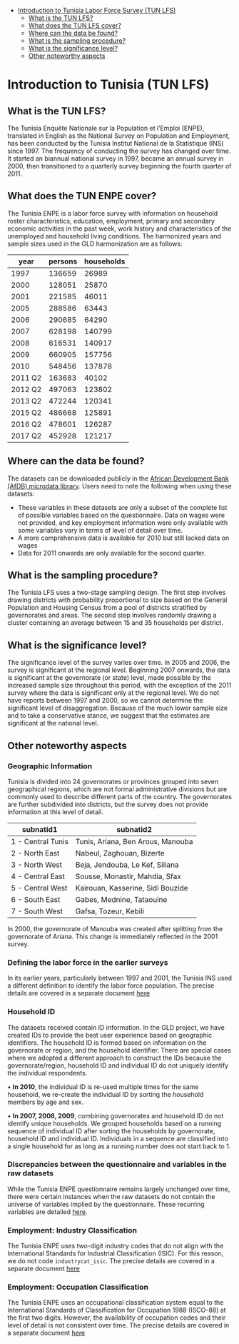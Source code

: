 
-   [Introduction to Tunisia Labor Force Survey (TUN
    LFS)](#introduction-to-Tunisia-labor-force-survey-tun-lfs)
    -   [What is the TUN LFS?](#what-is-the-tun-lfs)
    -   [What does the TUN LFS cover?](#what-does-the-tun-lfs-cover)
    -   [Where can the data be found?](#where-can-the-data-be-found)
    -   [What is the sampling
        procedure?](#what-is-the-sampling-procedure)
    -   [What is the significance
        level?](#what-is-the-significance-level)
    -   [Other noteworthy aspects](#other-noteworthy-aspects)

# Introduction to Tunisia (TUN LFS)

## What is the TUN LFS?

The Tunisia Enquête Nationale sur la Population et l’Emploi (ENPE), translated in English as the National Survey on Population and Employment, has been conducted by the Tunisia Institut National de la Statistique (INS) since 1997. The frequency of conducting the survey has changed over time. It started an biannual national survey in 1997, became an annual survey in 2000, then transitioned to a quarterly survey beginning the fourth quarter of 2011. 

## What does the TUN ENPE cover?
The Tunisia ENPE is a labor force survey with information on household roster characteristics, education, employment, primary and secondary economic activities in the past week, work history and characteristics of the unemployed and household living conditions. The harmonized years and sample sizes used in the GLD harmonization are as follows:

| year | persons | households |
|------|---------|------------|
| 1997 | 136659  | 26989      |
| 2000 | 128051  | 25870      |
| 2001 | 221585  | 46011      |
| 2005 | 288586  | 63443      |
| 2006 | 290685  | 64290      |
| 2007 | 628198  | 140799     |
| 2008 | 616531  | 140917     |
| 2009 | 660905  | 157756     |
| 2010 | 548456  | 137878     |
| 2011 Q2 | 163683  | 40102      |
| 2012 Q2 | 497063  | 123802     |
| 2013 Q2 | 472244  | 120341     |
| 2015 Q2 | 486668  | 125891     |
| 2016 Q2 | 478601  | 126287     |
| 2017 Q2 | 452928  | 121217     |

## Where can the data be found?
The datasets can be downloaded publicly in the [African Development Bank (AfDB) microdata library](https://microdata-catalog.afdb.org/index.php/home). Users need to note the following when using these datasets:
-	These variables in these datasets are only a subset of the complete list of possible variables based on the questionnaire. Data on wages were not provided, and key employment information were only available with some variables vary in terms of level of detail over time.
-	A more comprehensive data is available for 2010 but still lacked data on wages
-	Data for 2011 onwards are only available for the second quarter. 

## What is the sampling procedure?
The Tunisia LFS uses a two-stage sampling design. The first step involves drawing districts with probability proportional to size based on the General Population and Housing Census from a pool of districts stratified by governorates and areas.  The second step involves randomly drawing a cluster containing an average between 15 and 35 households per district. 

## What is the significance level?

The significance level of the survey varies over time. In 2005 and 2006, the survey is significant at the regional level. Beginning 2007 onwards, the data is significant at the governorate (or state) level, made possible by the increased sample size throughout this period, with the exception of the 2011 survey where the data is significant only at the regional level. We do not have reports between 1997 and 2000, so we cannot determine the significant level of disaggregation. Because of the much lower sample size and to take a conservative stance, we suggest that the estimates are significant at the national level.

## Other noteworthy aspects

### Geographic Information

Tunisia is  divided into 24 governorates or provinces grouped into seven geographical regions, which are not formal administrative divisions but are commonly used to describe different parts of the country. The governorates are further subdivided into districts, but the survey does not provide information at this level of detail. 

| subnatid1        | subnatid2                               |
|------------------|-----------------------------------------|
| 1 - Central Tunis | Tunis, Ariana, Ben Arous, Manouba      |
| 2 - North East    | Nabeul, Zaghouan, Bizerte              |
| 3 - North West    | Beja, Jendouba, Le Kef, Siliana        |
| 4 - Central East  | Sousse, Monastir, Mahdia, Sfax         |
| 5 - Central West  | Kairouan, Kasserine, Sidi Bouzide      |
| 6 - South East    | Gabes, Mednine, Tataouine              |
| 7 - South West    | Gafsa, Tozeur, Kebili                  |

In 2000, the governorate of Manouba was created after splitting from the governorate of Ariana. This change is immediately reflected in the 2001 survey. 

### Defining the labor force in the earlier surveys
In its earlier years, particularly between 1997 and 2001, the Tunisia INS used a different definition to identify the labor force population. The precise details are covered in a separate document [here](Defining%20the%20Labor%20Force.md)

### Household ID
The datasets received contain ID information. In the GLD project, we have created IDs to provide the best user experience based on geographic identifiers. The household ID is formed based on information on the governorate or region, and the household identifier. There are special cases where we adopted a different approach to construct the IDs because the governorate/region, household ID and individual ID do not uniquely identify the individual respondents.

•	**In 2010**, the individual ID is re-used multiple times for the same household, we re-create the individual ID by sorting the household members by age and sex. 

•	**In 2007, 2008, 2009**, combining governorates and household ID do not identify unique households. We grouped households based on a running sequence of individual ID after sorting the households by governorate, household ID and individual ID. Individuals in a sequence are classified into a single household for as long as a running number does not start back to 1. 

### Discrepancies between the questionnaire and variables in the raw datasets
While the Tunisia ENPE questionnaire remains largely unchanged over time, there were certain instances when the raw datasets do not contain the universe of variables implied by the questionnaire. These recurring variables are detailed [here](Variable_availability.md).

### Employment: Industry Classification
The Tunisia ENPE uses two-digit industry codes that do not align with the International Standards for Industrial Classification (ISIC). For this reason, we do not code `industrycat_isic`. The precise details are covered in a separate document [here](Industry.md)

### Employment: Occupation Classification
The Tunisia ENPE uses an occupational classification system equal to the International Standards of Classification for Occupation 1988 (ISCO-88) at the first two digits. However, the availability of occupation codes and their level of detail is not consistent over time. The precise details are covered in a separate document [here](Occupation.md)

